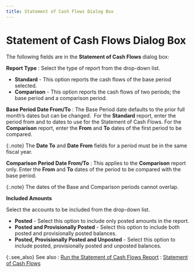 ```yaml
---
title: Statement of Cash Flows Dialog Box
---
```


# Statement of Cash Flows Dialog Box


The following fields are in the **Statement 
 of Cash Flows** dialog box:


**Report Type**
: Select the type of report from the drop-down list.

- **Standard**  - This option reports the cash flows of the base period selected.
- **Comparison**  - This option reports the cash flows of two periods; the base period and  a comparison period.



**Base Period Date From/To**
: The Base Period date defaults to the prior full  month’s dates but can be changed.  For  the **Standard** report, enter the  period from and to dates to use for the Statement of Cash Flows. For the  **Comparison** report, enter the **From** and **To**  dates of the first period to be compared.


{:.note}
The **Date 
 To** and **Date From** fields  for a period must be in the same fiscal year.


**Comparison Period Date From/To**
: This applies to the **Comparison**  report only. Enter the **From** and  **To** dates of the period to be compared  with the base period.


{:.note}
The dates of the Base and Comparison periods  cannot overlap.


**Included Amounts**


Select the accounts to be included from the drop-down list.

- **Posted**  - Select this option to include only posted amounts in the report.
- **Posted and Provisionally 
 Posted** - Select this option to include both posted and provisionally  posted balances.
- **Posted, Provisionally 
 Posted and Unposted** - Select this option to include posted, provisionally  posted and unposted balances.



{:.see_also}
See also
: [Run  the Statement of Cash Flows Report]({{site.rpt_baseurl}}/misc/run_the_statement_of_cash_flows_report.html)
: [Statement  of Cash Flows]({{site.rpt_baseurl}}/everest-reports/financial/statement_of_cash_flows_financial_report.html)
